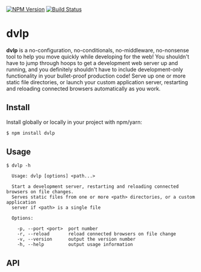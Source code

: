 [![NPM Version](https://img.shields.io/npm/v/dvlp.svg?style=flat)](https://npmjs.org/package/dvlp)
[![Build Status](https://img.shields.io/travis/popeindustries/dvlp.svg?style=flat)](https://travis-ci.org/popeindustries/dvlp)

# dvlp

**dvlp** is a no-configuration, no-conditionals, no-middleware, no-nonsense tool to help you move quickly while developing for the web! You shouldn't have to jump through hoops to get a development web server up and running, and you definitely shouldn't have to include development-only functionality in your bullet-proof production code! Serve up one or more static file directories, or launch your custom application server, restarting and reloading connected browsers automatically as you work.

## Install

Install globally or locally in your project with npm/yarn:

```bash
$ npm install dvlp
```

## Usage

```text
$ dvlp -h

  Usage: dvlp [options] <path...>

  Start a development server, restarting and reloading connected browsers on file changes.
  Serves static files from one or more <path> directories, or a custom application
  server if <path> is a single file

  Options:

    -p, --port <port>  port number
    -r, --reload       reload connected browsers on file change
    -v, --version      output the version number
    -h, --help         output usage information
```

## API
